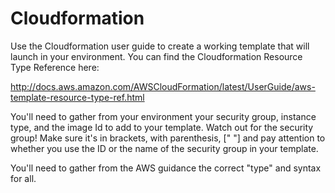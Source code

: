 # Cloudformation

Use the Cloudformation user guide to create a working template that will launch in your environment. You can find the Cloudformation Resource Type Reference here:

http://docs.aws.amazon.com/AWSCloudFormation/latest/UserGuide/aws-template-resource-type-ref.html

You'll need to gather from your environment your security group, instance type, and the image Id to add to your template. Watch out for the security group! Make sure it's in brackets, with parenthesis, [" "] and pay attention to whether you use the ID or the name of the security group in your template.

You'll need to gather from the AWS guidance the correct "type" and syntax for all.
